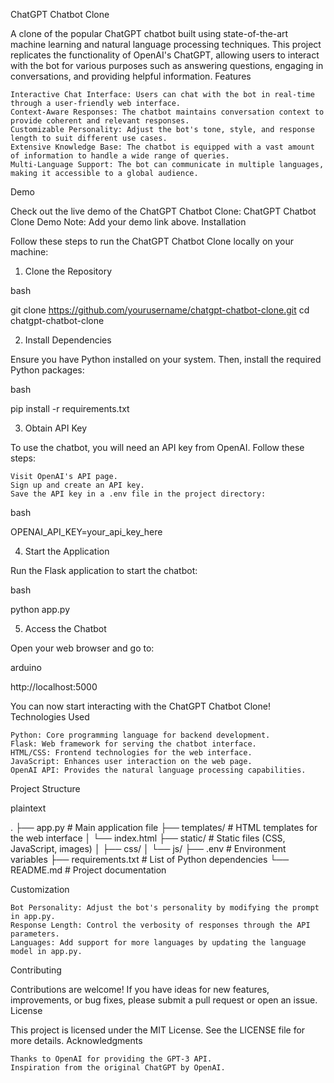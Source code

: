 ChatGPT Chatbot Clone

A clone of the popular ChatGPT chatbot built using state-of-the-art machine learning and natural language processing techniques. This project replicates the functionality of OpenAI's ChatGPT, allowing users to interact with the bot for various purposes such as answering questions, engaging in conversations, and providing helpful information.
Features

    Interactive Chat Interface: Users can chat with the bot in real-time through a user-friendly web interface.
    Context-Aware Responses: The chatbot maintains conversation context to provide coherent and relevant responses.
    Customizable Personality: Adjust the bot's tone, style, and response length to suit different use cases.
    Extensive Knowledge Base: The chatbot is equipped with a vast amount of information to handle a wide range of queries.
    Multi-Language Support: The bot can communicate in multiple languages, making it accessible to a global audience.

Demo

Check out the live demo of the ChatGPT Chatbot Clone: ChatGPT Chatbot Clone Demo
Note: Add your demo link above.
Installation

Follow these steps to run the ChatGPT Chatbot Clone locally on your machine:
1. Clone the Repository

bash

git clone https://github.com/yourusername/chatgpt-chatbot-clone.git
cd chatgpt-chatbot-clone

2. Install Dependencies

Ensure you have Python installed on your system. Then, install the required Python packages:

bash

pip install -r requirements.txt

3. Obtain API Key

To use the chatbot, you will need an API key from OpenAI. Follow these steps:

    Visit OpenAI's API page.
    Sign up and create an API key.
    Save the API key in a .env file in the project directory:

bash

OPENAI_API_KEY=your_api_key_here

4. Start the Application

Run the Flask application to start the chatbot:

bash

python app.py

5. Access the Chatbot

Open your web browser and go to:

arduino

http://localhost:5000

You can now start interacting with the ChatGPT Chatbot Clone!
Technologies Used

    Python: Core programming language for backend development.
    Flask: Web framework for serving the chatbot interface.
    HTML/CSS: Frontend technologies for the web interface.
    JavaScript: Enhances user interaction on the web page.
    OpenAI API: Provides the natural language processing capabilities.

Project Structure

plaintext

.
├── app.py               # Main application file
├── templates/           # HTML templates for the web interface
│   └── index.html
├── static/              # Static files (CSS, JavaScript, images)
│   ├── css/
│   └── js/
├── .env                 # Environment variables
├── requirements.txt     # List of Python dependencies
└── README.md            # Project documentation

Customization

    Bot Personality: Adjust the bot's personality by modifying the prompt in app.py.
    Response Length: Control the verbosity of responses through the API parameters.
    Languages: Add support for more languages by updating the language model in app.py.

Contributing

Contributions are welcome! If you have ideas for new features, improvements, or bug fixes, please submit a pull request or open an issue.
License

This project is licensed under the MIT License. See the LICENSE file for more details.
Acknowledgments

    Thanks to OpenAI for providing the GPT-3 API.
    Inspiration from the original ChatGPT by OpenAI.
